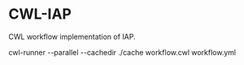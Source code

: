 # CWL-IAP
CWL workflow implementation of IAP.

cwl-runner --parallel --cachedir ./cache workflow.cwl workflow.yml
